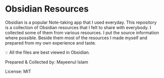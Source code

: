 # Obsidian Resources

Obsidian is a popular Note-taking app that I used everyday. This repository is a collection of Obsidian resources that I felt to share with everybody. I collected some of them from various resources. I put the source information where possible. Beside them most of the resources I made myself and prepared from my own experience and taste.

💡 All the files are best viewed in Obsidian.

Prepared & Collected by: Mayeenul Islam

License: MIT
